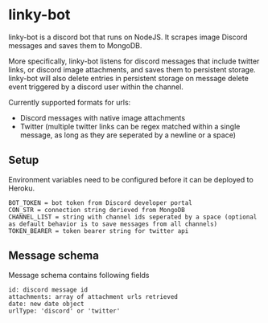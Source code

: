 # linky-bot
linky-bot is a discord bot that runs on NodeJS. It scrapes image Discord messages and saves them to MongoDB.

More specifically, linky-bot listens for discord messages that include twitter links, or discord image attachments, and saves them to persistent storage. linky-bot will also delete entries in persistent storage on message delete event triggered by a discord user within the channel.

Currently supported formats for urls:

- Discord messages with native image attachments
- Twitter (multiple twitter links can be regex matched within a single message, as long as they are seperated by a newline or a space)




## Setup

Environment variables need to be configured before it can be deployed to Heroku. 

```
BOT_TOKEN = bot token from Discord developer portal
CON_STR = connection string derieved from MongoDB
CHANNEL_LIST = string with channel ids seperated by a space (optional as default behavior is to save messages from all channels)
TOKEN_BEARER = token bearer string for twitter api
```

## Message schema

Message schema contains following fields

```
id: discord message id
attachments: array of attachment urls retrieved
date: new date object
urlType: 'discord' or 'twitter'
```
